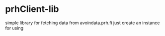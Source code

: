 # prhClient-lib
simple library for fetching data from avoindata.prh.fi
just create an instance for using
